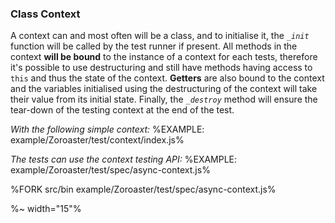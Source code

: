 ### Class Context

A context can and most often will be a class, and to initialise it, the _`_init`_ function will be called by the test runner if present. All methods in the context **will be bound** to the instance of a context for each tests, therefore it's possible to use destructuring and still have methods having access to `this` and thus the state of the context. **Getters** are also bound to the context and the variables initialised using the destructuring of the context will take their value from its initial state. Finally, the _`_destroy`_ method will ensure the tear-down of the testing context at the end of the test.

_With the following simple context:_
%EXAMPLE: example/Zoroaster/test/context/index.js%

_The tests can use the context testing API:_
%EXAMPLE: example/Zoroaster/test/spec/async-context.js%

%FORK src/bin example/Zoroaster/test/spec/async-context.js%

%~ width="15"%